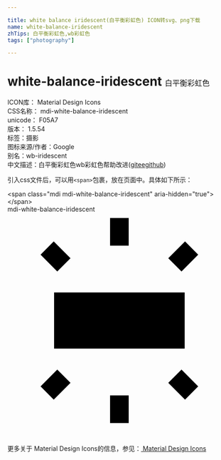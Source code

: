 ```yaml
---

title: white balance iridescent(白平衡彩虹色) ICON转svg、png下载
name: white-balance-iridescent
zhTips: 白平衡彩虹色,wb彩虹色
tags: ["photography"]

---
```


# white-balance-iridescent  <small style="font-size: 60%;font-weight: 100">白平衡彩虹色</small>


<div class="detail-page">
<p>
<span>
ICON库：
<span class="badge-secondary badge">Material Design Icons</span> 
</span>
<br/>
<span>
CSS名称：
<span class="badge-secondary badge">mdi-white-balance-iridescent</span> 
</span>
<br/>
<span>
unicode：
<span class="badge-secondary badge">F05A7</span> 
<copy-btn content='F05A7' btn-title=""></copy-btn>
<copy-btn :content='String.fromCodePoint(parseInt("F05A7", 16))' btn-title="复制U"></copy-btn>
</span>
<br/>
<span>
版本：
<span class="badge-secondary badge">1.5.54</span> 
</span><br/><span>标签：<span class="badge-light badge"><router-link to="/tags/photography.html">摄影</router-link></span></span>
<br/>
<span>图标来源/作者：<span class="badge-light badge">Google</span></span> 
<br/>
<span>别名：<span class="badge-light badge">wb-iridescent</span></span><br/><span class="zh-detail">中文描述：<span class="badge-primary badge">白平衡彩虹色</span><span class="badge-primary badge">wb彩虹色</span><span class="help-link"><span>帮助改进</span>(<a href="https://gitee.com/liuwave/icon-helper/edit/master/json/material/white-balance-iridescent.json" target="_blank" rel="noopener noreferrer">gitee</a><a href="https://github.com/liuwave/icon-helper/edit/master/json/material/white-balance-iridescent.json" target="_blank" rel="noopener noreferrer">github</a></span>)</span><br/>
</p>
</div>
<div class="alert alert-dark">
  <i class="mdi mdi-white-balance-iridescent mdi-48px"></i>
  <i class="mdi mdi-white-balance-iridescent mdi-36px"></i>
  <i class="mdi mdi-white-balance-iridescent mdi-24px"></i>
  <i class="mdi mdi-white-balance-iridescent mdi-18px"></i>
</div>
<div>
  <p>引入css文件后，可以用<code>&lt;span&gt;</code>包裹，放在页面中。具体如下所示：    
  </p>
  <div class="alert alert-primary" style="font-size: 14px">
    &lt;span class="mdi mdi-white-balance-iridescent" aria-hidden="true"&gt;&lt;/span&gt;
    <copy-btn content='<span class="mdi mdi-white-balance-iridescent" aria-hidden="true"></span>'></copy-btn>
  </div>
  <div class="alert alert-secondary">
    <i class="mdi mdi-white-balance-iridescent"
    style="font-size: 24px"
    aria-hidden="true"></i> mdi-white-balance-iridescent
    <copy-btn content="mdi-white-balance-iridescent" btn-title="复制图标名称"></copy-btn>
  </div>
</div>
<div id="svg" class="svg-wrap">
<svg xmlns="http://www.w3.org/2000/svg" viewBox="0 0 24 24"><path d="M4.96,19.95L6.76,18.15L5.34,16.74L3.55,18.53M3.55,4.46L5.34,6.26L6.76,4.84L4.96,3.05M20.45,18.53L18.66,16.74L17.24,18.15L19.04,19.95M13,22.45V19.5H11V22.45C11.32,22.45 13,22.45 13,22.45M19.04,3.05L17.24,4.84L18.66,6.26L20.45,4.46M11,3.5H13V0.55H11M5,14.5H19V8.5H5V14.5Z" /></svg>
</div>
<detail full-name='mdi-white-balance-iridescent'></detail>
    
<div><p>更多关于 Material Design Icons的信息，参见：<a target="_blank" href="https://iconhelper.cn/material.html"> Material Design Icons</a>
</p></div>
